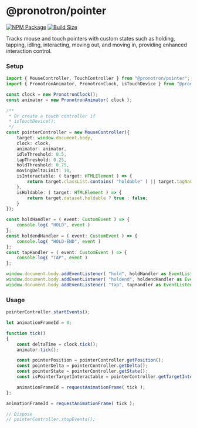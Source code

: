 # @pronotron/pointer

[![NPM Package][npm]][npm-url]
[![Build Size][build-size]][build-size-url]

Tracks mouse and touch pointers with custom states such as holding, tapping, idling, interacting, moving out, and moving in, providing enhanced interaction control.

### Setup
```typescript
import { MouseController, TouchController } from "@pronotron/pointer";
import { PronotronAnimator, PronotronClock, isTouchDevice } from "@pronotron/utils";

const clock = new PronotronClock();
const animator = new PronotronAnimator( clock );

/**
 * Or create a touch controller if
 * isTouchDevice(); 
 */
const pointerController = new MouseController({
	target: window.document.body,
	clock: clock,
	animator: animator,
	idleThreshold: 0.5,
	tapThreshold: 0.25,
	holdThreshold: 0.75,
	movingDeltaLimit: 10,
	isInteractable: ( target: HTMLElement ) => {
		return target.classList.contains( "holdable" ) || target.tagName === "A";
	},
	isHoldable: ( target: HTMLElement ) => {
		return target.dataset.holdable ? true : false;
	}
});

const holdHandler = ( event: CustomEvent ) => {
	console.log( "HOLD", event )
};
const holdendHandler = ( event: CustomEvent ) => {
	console.log( "HOLD-END", event )
};
const tapHandler = ( event: CustomEvent ) => {
	console.log( "TAP", event )
};

window.document.body.addEventListener( "hold", holdHandler as EventListener );
window.document.body.addEventListener( "holdend", holdendHandler as EventListener );
window.document.body.addEventListener( "tap", tapHandler as EventListener );
```

### Usage

```typescript
pointerController.startEvents();

let animationFrameId = 0;

function tick()
{
	const deltaTime = clock.tick();
	animator.tick();

	const pointerPosition = pointerController.getPosition();
	const pointerDelta = pointerController.getDelta();
	const pointerState = pointerController.getState();
	const isPointerTargetInteractable = pointerController.getTargetInteractable();    

	animationFrameId = requestAnimationFrame( tick );
};

animationFrameId = requestAnimationFrame( tick );

// Dispose
// pointerController.stopEvents();
```

[npm]: https://img.shields.io/npm/v/@pronotron/pointer
[npm-url]: https://www.npmjs.com/package/@pronotron/pointer
[build-size]: https://badgen.net/bundlephobia/minzip/@pronotron/pointer
[build-size-url]: https://bundlephobia.com/result?p=@pronotron/pointer